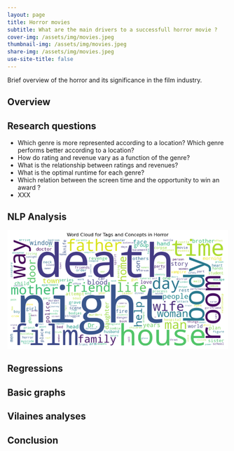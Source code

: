 ```yaml
---
layout: page
title: Horror movies
subtitle: What are the main drivers to a successfull horror movie ? 
cover-img: /assets/img/movies.jpeg
thumbnail-img: /assets/img/movies.jpeg
share-img: /assets/img/movies.jpeg
use-site-title: false
---
```


Brief overview of the horror and its significance in the film industry.

## Overview

## Research questions

- Which genre is more represented according to a location? Which genre performs better according to a location?
- How do rating and revenue vary as a function of the genre?
- What is the relationship between ratings and revenues?
- What is the optimal runtime for each genre?
- Which relation between the screen time and the opportunity to win an award ?
- XXX

## NLP Analysis
![horror Wordcloud](/assets/img/wordclouds/Horror_wordcloud.png)
## Regressions

## Basic graphs

## Vilaines analyses

## Conclusion

    
  
